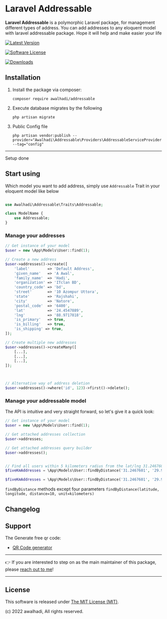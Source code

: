 # Laravel Addressable

**Laravel Addressable** is a polymorphic Laravel package, for management different types of address. You can add addresses to any eloquent model with laravel addressable package. Hope it will help and make easier your life

[![Latest Version](https://img.shields.io/github/release/awalhadi/laravel-addressable.svg?style=flat-square)](https://github.com/awalhadi/laravel-addressable/releases)

[![Software License](https://img.shields.io/badge/license-MIT-brightgreen.svg?style=flat-square)](LICENSE.md)

[![Downloads](https://img.shields.io/packagist/dt/awalhadi/laravel-addressable.svg?style=flat-square)](https://packagist.org/packages/awalhadi/laravel-addressable)

## Installation

1. Install the package via composer:

   ```shell
   composer require awalhadi/addressable
   ```

2. Execute database migrates by the following

   ```shell
   php artisan migrate
   ```

3. Public Config file
   ```shell
   php artisan vendor:publish --provider="Awalhadi\Addressable\Providers\AddressableServiceProvider" --tag="config"
   ```

---

Setup done

## Start using

Which model you want to add address, simply use `Addressable` Trait in your eloquent model like below

```php

use Awalhadi\Addressable\Traits\Addressable;

class ModelName {
    use Addressable;
}

```

### Manage your addresses

```php
// Get instance of your model
$user = new \App\Models\User::find(1);

// Create a new address
$user->addresses()->create([
    'label'        => 'Default Address',
    'given_name'   => 'A Awal',
    'family_name'  => 'Hadi',
    'organization' => 'ITclan BD',
    'country_code' => 'bd',
    'street'       => '10 Azompur Uttora',
    'state'        => 'Rajshahi',
    'city'         => 'Natore',
    'postal_code'  => '6400',
    'lat'          => '24.4547889',
    'lng'          => '88.9717818',
    'is_primary'   => true,
    'is_billing'   => true,
    'is_shipping' => true,
]);

// Create multiple new addresses
$user->addresses()->createMany([
    [...],
    [...],
    [...],
]);



// Alternative way of address deletion
$user->addresses()->where('id', 123)->first()->delete();
```

### Manage your addressable model

The API is intuitive and very straight forward, so let's give it a quick look:

```php
// Get instance of your model
$user = new \App\Models\User::find(1);

// Get attached addresses collection
$user->addresses;

// Get attached addresses query builder
$user->addresses();


// Find all users within 5 kilometers radius from the lat/lng 31.2467601/29.9020376
$fiveKmAddresses = \App\Models\User::findByDistance('31.2467601', '29.9020376')->get();

$fiveKmAddresses = \App\Models\User::findByDistance('31.2467601', '29.9020376', 5, 'kilometers')->get();

```

`findByDistance` methods except four parameters
`findByDistance(latitude, longitude, distance=10, unit=kilometers)`

## Changelog

## Support

The Generate free qr code:

- [QR Code generator](https://gqrcode.com)

---

👉 If you are interested to step on as the main maintainer of this package, please [reach out to me](https://www.linkedin.com/in/a-awal-hadi/)!

---

## License

This software is released under [The MIT License (MIT)](LICENSE).

(c) 2022 awalhadi, All rights reserved.
